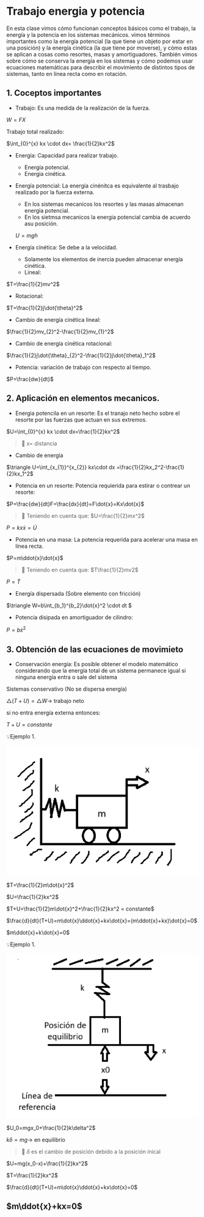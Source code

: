 # Trabajo energia y potencia
En esta clase vimos cómo funcionan conceptos básicos como el trabajo, la energía y la potencia en los sistemas mecánicos. vimos términos importantes como la energía potencial (la que tiene un objeto por estar en una posición) y la energía cinética (la que tiene por moverse), y cómo estas se aplican a cosas como resortes, masas y amortiguadores. También vimos sobre cómo se conserva la energía en los sistemas y cómo podemos usar ecuaciones matemáticas para describir el movimiento de distintos tipos de sistemas, tanto en línea recta como en rotación.

## 1. Coceptos importantes

- Trabajo: Es una medida de la realización de la fuerza.

$W=FX$

Trabajo total realizado:

$\int_{0}^{x} kx \cdot dx= \frac{1}{2}kx^2$

- Energía: Capacidad para realizar trabajo.
  - Energía potencial.
  - Energia cinética.

- Energía potencial: La energía cinénitca es equivalente al trasbajo realizado por la fuerza externa.
  - En los sistemas mecanicos los resortes y las masas almacenan energia potencial.
  - En los sietmsa mecanicos la energia potencial cambia de acuerdo asu posición.
    
  $U=mgh$

- Energía cinética: Se debe a la velocidad.
  - Solamente los elementos de inercia pueden almacenar energía cinética.
  - Lineal:   

$T=\frac{1}{2}mv^2$               
  
- Rotacional:

$T=\frac{1}{2}j\dot{\theta}^2$

- Cambio de energía cinética lineal:

$\frac{1}{2}mv_{2}^2-\frac{1}{2}mv_{1}^2$

- Cambio de energía cinética rotacional:

$\frac{1}{2}j\dot{\theta}_{2}^2-\frac{1}{2}j\dot{\theta}_1^2$

- Potencia: variación de trabajo con respecto al tiempo.

$P=\frac{dw}{dt}$


## 2. Aplicación en elementos mecanicos.

- Energia potencila en un resorte: Es el tranajo neto hecho sobre el resorte por las fuerzas que actuan en sus extremos.

$U=\int_{0}^{x} kx \cdot dx=\frac{1}{2}kx^2$

>🔑 x= distancia 

- Cambio de energía

$\triangle U=\int_{x_{1}}^{x_{2}} kx\cdot dx =\frac{1}{2}kx_2^2-\frac{1}{2}kx_1^2$


- Potencia en un resorte: Potencia requierida para estirar o contrear un resorte:

$P=\frac{dw}{dt}F=\frac{dx}{dt}=F\dot{x}=Kx\dot{x}$

>🔑 Teniendo en cuenta que:
>$U=\frac{1}{2}mx^2$

$P=kx\dot{x}=\dot{U}$

- Potencia en una masa: La potencia requerida para acelerar una masa en línea recta.
  
$P=m\ddot{x}\dot{x}$

>🔑 Teniendo en cuenta que:
>$T\frac{1}{2}mv2$

$P=\dot{T}$

- Energía dispersada (Sobre elemento con fricción)

$\triangle W=b\int_{b_1}^{b_2}\dot{x}^2 \cdot dt $

- Potencia disipada en amortiguador de cilindro:

$P=b\dot{x}^2$

## 3. Obtención de las ecuaciones de movimieto

- Conservación energía: Es posible obtener el modelo matemático considerando que la energía total de un sistema permanece igual si ninguna energía entra o sale del sistema

Sistemas conservativo (No se dispersa energía)

$\triangle (T+U)=\triangle W \rightarrow$ trabajo neto

si no entra energía externa entonces:

$T+U= constante$

💡Ejemplo 1.

![](https://github.com/diegavila00/Apuntes/blob/main/TP/1.png)

$T=\frac{1}{2}m\dot{x}^2$

$U=\frac{1}{2}kx^2$

$T+U=\frac{1}{2}m\dot{x}^2+\frac{1}{2}kx^2 = constante$

$\frac{d}{dt}(T+U)=m\dot{x}\ddot{x}+kx\dot{x}=(m\ddot{x}+kx)\dot{x}=0$

$m\ddot{x}+k\dot{x}=0$


💡Ejemplo 1. 

![](https://github.com/diegavila00/Apuntes/blob/main/TP/2.png)

$U_0=mgx_0+\frac{1}{2}k\delta^2$

$k\delta= mg \rightarrow$ en equilibrio

>🔑
>$\delta$
> es el cambio de posición debido a la posición inical 

$U=mg(x_0-x)+\frac{1}{2}kx^2$

$T=\frac{1}{2}kx^2$

$\frac{d}{dt}(T+U)=m\dot{x}\ddot{x}+kx\dot{x}=0$

$m\ddot{x}+kx=0$
-













